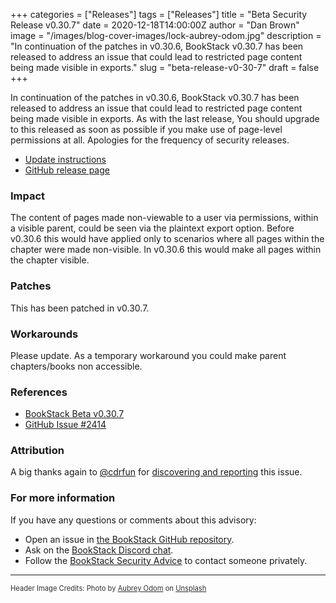 +++
categories = ["Releases"]
tags = ["Releases"]
title = "Beta Security Release v0.30.7"
date = 2020-12-18T14:00:00Z
author = "Dan Brown"
image = "/images/blog-cover-images/lock-aubrey-odom.jpg"
description = "In continuation of the patches in v0.30.6, BookStack v0.30.7 has been released to address an issue that could lead to restricted page content being made visible in exports."
slug = "beta-release-v0-30-7"
draft = false
+++


In continuation of the patches in v0.30.6, BookStack v0.30.7 has been released to address an issue that could lead to restricted page content being made visible in exports.
As with the last release, You should upgrade to this released as soon as possible if you make use of page-level permissions at all. Apologies for the frequency of security releases.

* [Update instructions](https://www.bookstackapp.com/docs/admin/updates)
* [GitHub release page](https://github.com/BookStackApp/BookStack/releases/tag/v0.30.7)


### Impact

The content of pages made non-viewable to a user via permissions, within a visible parent, could be seen via the plaintext export option. Before v0.30.6 this would have applied only to scenarios where all pages within the chapter were made non-visible. In v0.30.6 this would make all pages within the chapter visible.

### Patches

This has been patched in v0.30.7.

### Workarounds

Please update. As a temporary workaround you could make parent chapters/books non accessible.

### References

* [BookStack Beta v0.30.7](https://github.com/BookStackApp/BookStack/releases/tag/v0.30.7)
* [GitHub Issue #2414](https://github.com/BookStackApp/BookStack/issues/2414)

### Attribution

A big thanks again to [@cdrfun](https://github.com/cdrfun) for [discovering and reporting](https://github.com/BookStackApp/BookStack/issues/2414) this issue.

### For more information

If you have any questions or comments about this advisory:
* Open an issue in [the BookStack GitHub repository](BookStackApp/BookStack/issues).
* Ask on the [BookStack Discord chat](https://discord.gg/ztkBqR2).
* Follow the [BookStack Security Advice](https://github.com/BookStackApp/BookStack#-security) to contact someone privately.

----

<span style="font-size: 0.8em;opacity:0.9;">Header Image Credits: <span>Photo by <a href="https://unsplash.com/@octoberroses?utm_source=unsplash&amp;utm_medium=referral&amp;utm_content=creditCopyText">Aubrey Odom</a> on <a href="https://unsplash.com/s/photos/lock?utm_source=unsplash&amp;utm_medium=referral&amp;utm_content=creditCopyText">Unsplash</a></span></span>

